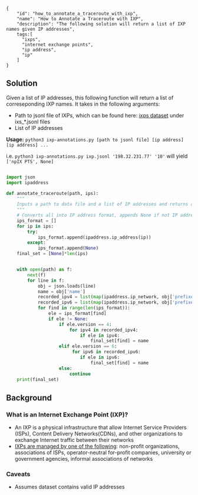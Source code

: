 ~~~
{
    "id": "how_to_annotate_a_traceroute_with_ixp",
    "name": "How to Annotate a Traceroute with IXP",
    "description": "The following solution will return a list of IXP names given IP addresses",
    tags:[
      "ixps", 
      "internet exchange points", 
      "ip address",
      "ip"
    ]
}
~~~

## Solution

Given a list of IP addresses, this following function will return a list of correseponding IXP names. It takes in the following arguments:
- Path to jsonl file of IXPs, which can be found here: [ixps dataset](http://data.caida.org/datasets/ixps/) under ixs_*.jsonl files
- List of IP addresses

**Usage:** `python3 ixp-annotations.py [path to jsonl file] [ip address] [ip address] ...`

i.e. `python3 ixp-annotations.py ixp.jsonl '198.32.231.77' '10'` will yield `['npIX PTS', None]`

~~~python

import json
import ipaddress

def annotate_traceroute(path, ips):
    """
    Inputs a path to data file and a list of IP addresses and returns a corresponding list of IXP names.
    """
    # Converts all into IP address format, appends None if not IP address
    ips_format = []
    for ip in ips:
        try:
            ips_format.append(ipaddress.ip_address(ip))
        except: 
            ips_format.append(None)
    final_set = [None]*len(ips)


    with open(path) as f:
        next(f)
        for line in f:
            obj = json.loads(line)
            name = obj['name']
            recorded_ipv4 = list(map(ipaddress.ip_network, obj['prefixes']['ipv4']))
            recorded_ipv6 = list(map(ipaddress.ip_network, obj['prefixes']['ipv6']))
            for find in range(len(ips_format)):
                ele = ips_format[find]
                if ele != None:
                    if ele.version == 4:
                        for ipv4 in recorded_ipv4:
                            if ele in ipv4:
                                final_set[find] = name
                    elif ele.version == 6:
                         for ipv6 in recorded_ipv6:
                            if ele in ipv6:
                                final_set[find] = name 
                    else:
                        continue                      
    print(final_set)
~~~

## Background

### What is an Internet Exchange Point (IXP)?
- An IXP is a physical infrastructure that allow Internet Service Providers (ISPs), Content Delivery Networks(CDNs), and other organizations to exchange Internet traffic between their networks
- [IXPs are managed by one of the following](https://www.internetsociety.org/issues/ixps/): non-profit organizations, associations of ISPs, operator-neutral for-profit companies, university or government agencies, informal associations of networks

### Caveats
- Assumes dataset contains valid IP addresses
